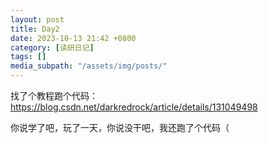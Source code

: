 ```yaml
---
layout: post
title: Day2
date: 2023-10-13 21:42 +0800
category: [读研日记]
tags: []
media_subpath: "/assets/img/posts/"
---
```


找了个教程跑个代码：<https://blog.csdn.net/darkredrock/article/details/131049498>

你说学了吧，玩了一天，你说没干吧，我还跑了个代码（
